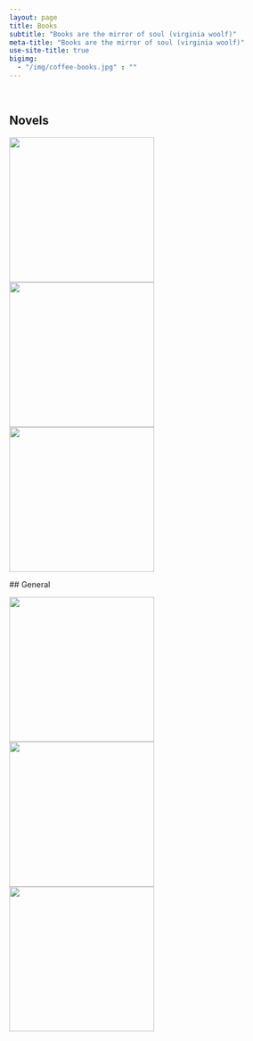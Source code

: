 ```yaml
---
layout: page
title: Books
subtitle: "Books are the mirror of soul (virginia woolf)"
meta-title: "Books are the mirror of soul (virginia woolf)"
use-site-title: true
bigimg:
  - "/img/coffee-books.jpg" : ""
---
```

<script type="text/javascript" src="https://free-hit-counters.net/count/1xg8"></script><br>
## Novels
<p float="left">
  <a href="Peer-e-Kamil.pdf" target="_blank"><img src="../img/peer-e-kamil.jpg" height="260px"></a>
  <a href="iman-umaeed-aur-muhabat.pdf" target="_blank"><img src="../img/iman-umaeed-aur-muhabat.jpg" height="260px"></a>
 <a href="maat honay tak.pdf" target="_blank"><img src="../img/maat honay tak.png" height="260px"></a>
</p>
## General
<p float="left">
  <a href="The 7 habits of highly effective people.pdf" target="_blank"><img src="../img/The 7 habits of highly effective people.jpg" height="260px"></a>
  <a href="Struggling-to-Surrender-Dr-Jeffrey-Lang.pdf" target="_blank"><img src="../img/Struggling-to-Surrender-Dr-Jeffrey-Lang.jpg" height="260px"></a>
  <a href="The-Kite-Runner.pdf" target="_blank"><img src="../img/The-Kite-Runner.jpg" height="260px"></a>
</p>

